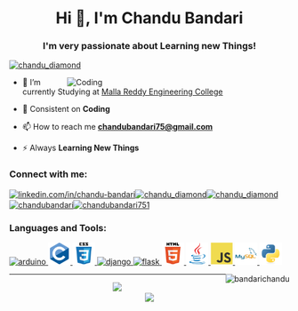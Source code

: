 
<h1 align="center">Hi 👋, I'm Chandu Bandari</h1>
<h3 align="center">I'm very passionate about Learning new Things! </h3>

<p align="left"> <a href="https://twitter.com/chandu_diamond" target="blank"><img src="https://img.shields.io/twitter/follow/chandu_diamond?logo=twitter&style=for-the-badge" alt="chandu_diamond" /></a> </p>
<image align="right" alt="Coding" width="400" src="https://camo.githubusercontent.com/c1dcb74cc1c1835b1d716f5051499a2814c683c806b15f04b0eba492863703e9/68747470733a2f2f63646e2e6472696262626c652e636f6d2f75736572732f3733303730332f73637265656e73686f74732f363538313234332f6176656e746f2e676966">

- 🔭 I’m currently Studying at [Malla Reddy Engineering College](mrec.ac.in)

- 🌱 Consistent on **Coding**

- 📫 How to reach me **chandubandari75@gmail.com**

- ⚡ Always **Learning New Things**

<h3 align="left">Connect with me:</h3>
<p>
<a href="https://linkedin.com/in/linkedin.com/in/chandu-bandari" target="blank"><img align="center" src="https://raw.githubusercontent.com/rahuldkjain/github-profile-readme-generator/master/src/images/icons/Social/linked-in-alt.svg" alt="linkedin.com/in/chandu-bandari" height="30" width="40" /></a><a 
   href="https://instagram.com/chandu_diamond" target="blank"><img align="center" src="https://raw.githubusercontent.com/rahuldkjain/github-profile-readme-generator/master/src/images/icons/Social/instagram.svg" alt="chandu_diamond" height="30" width="40" /></a><a 
   href="https://twitter.com/chandu_diamond" target="blank"><img align="center" src="https://raw.githubusercontent.com/rahuldkjain/github-profile-readme-generator/master/src/images/icons/Social/twitter.svg" alt="chandu_diamond" height="30" width="40" /></a><a 
   href="https://www.codechef.com/users/chandubandari" target="blank"><img align="center" src="https://cdn.jsdelivr.net/npm/simple-icons@3.1.0/icons/codechef.svg" alt="chandubandari" height="30" width="40" /></a><a                                                            
   href="https://www.hackerrank.com/chandubandari751" target="blank"><img align="center" src="https://raw.githubusercontent.com/rahuldkjain/github-profile-readme-generator/master/src/images/icons/Social/hackerrank.svg" alt="chandubandari751" height="30" width="40" /></a>
</p>

<h3 align="left">Languages and Tools:</h3>

<p align="left"> <a href="https://www.arduino.cc/" target="_blank" rel="noreferrer"> <img src="https://cdn.worldvectorlogo.com/logos/arduino-1.svg" alt="arduino" width="40" height="40"/> </a> 
  <a href="https://www.cprogramming.com/" target="_blank" rel="noreferrer"> <img src="https://raw.githubusercontent.com/devicons/devicon/master/icons/c/c-original.svg" alt="c" width="40" height="40"/> </a> 
  <a href="https://www.w3schools.com/css/" target="_blank" rel="noreferrer"> <img src="https://raw.githubusercontent.com/devicons/devicon/master/icons/css3/css3-original-wordmark.svg" alt="css3" width="40" height="40"/> </a> <a href="https://www.djangoproject.com/" target="_blank" rel="noreferrer"> <img src="https://cdn.worldvectorlogo.com/logos/django.svg" alt="django" width="40" height="40"/> </a> 
  <a href="https://flask.palletsprojects.com/" target="_blank" rel="noreferrer"> <img src="https://www.vectorlogo.zone/logos/pocoo_flask/pocoo_flask-icon.svg" alt="flask" width="40" height="40"/> </a> 
  <a href="https://www.w3.org/html/" target="_blank" rel="noreferrer"> <img src="https://raw.githubusercontent.com/devicons/devicon/master/icons/html5/html5-original-wordmark.svg" alt="html5" width="40" height="40"/> </a> 
  <a href="https://www.java.com" target="_blank" rel="noreferrer"> <img src="https://raw.githubusercontent.com/devicons/devicon/master/icons/java/java-original.svg" alt="java" width="40" height="40"/> </a> 
  <a href="https://developer.mozilla.org/en-US/docs/Web/JavaScript" target="_blank" rel="noreferrer"> <img src="https://raw.githubusercontent.com/devicons/devicon/master/icons/javascript/javascript-original.svg" alt="javascript" width="40" height="40"/> </a> 
  <a href="https://www.mysql.com/" target="_blank" rel="noreferrer"> <img src="https://raw.githubusercontent.com/devicons/devicon/master/icons/mysql/mysql-original-wordmark.svg" alt="mysql" width="40" height="40"/> </a> 
  <a href="https://www.python.org" target="_blank" rel="noreferrer"> <img src="https://raw.githubusercontent.com/devicons/devicon/master/icons/python/python-original.svg" alt="python" width="40" height="40"/> </a> </p>

 <img align="right" src="https://komarev.com/ghpvc/?username=bandarichandu&label=Profile%20views&color=0e75b6&style=flat" alt="bandarichandu">
<hr>


<div align="center">
<img width="410px" src="https://github-readme-stats.vercel.app/api?username=bandarichandu&show_icons=true&count_private=true&icon_color=ffffff&title_color=ffffff&color=ffffff&bg_color=000000&border_color=1f6feb&text_color=ffffff" /></div>
<div align="center">
<img width="410px" src="http://github-readme-streak-stats.herokuapp.com?user=bandarichandu&date_format=M%20j%5B%2C%20Y%5D&sideNums=ffffff&ring=1f6feb&background=000000&dates=ffffff&currStreakNum=ffffff&currStreakLabel=ffffff&fire=1f6feb&sideLabels=1f6feb&stroke=1f6feb&border=1f6feb" />
</div>
